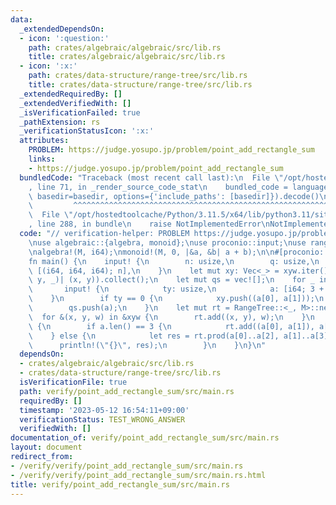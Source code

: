```yaml
---
data:
  _extendedDependsOn:
  - icon: ':question:'
    path: crates/algebraic/algebraic/src/lib.rs
    title: crates/algebraic/algebraic/src/lib.rs
  - icon: ':x:'
    path: crates/data-structure/range-tree/src/lib.rs
    title: crates/data-structure/range-tree/src/lib.rs
  _extendedRequiredBy: []
  _extendedVerifiedWith: []
  _isVerificationFailed: true
  _pathExtension: rs
  _verificationStatusIcon: ':x:'
  attributes:
    PROBLEM: https://judge.yosupo.jp/problem/point_add_rectangle_sum
    links:
    - https://judge.yosupo.jp/problem/point_add_rectangle_sum
  bundledCode: "Traceback (most recent call last):\n  File \"/opt/hostedtoolcache/Python/3.11.5/x64/lib/python3.11/site-packages/onlinejudge_verify/documentation/build.py\"\
    , line 71, in _render_source_code_stat\n    bundled_code = language.bundle(stat.path,\
    \ basedir=basedir, options={'include_paths': [basedir]}).decode()\n          \
    \         ^^^^^^^^^^^^^^^^^^^^^^^^^^^^^^^^^^^^^^^^^^^^^^^^^^^^^^^^^^^^^^^^^^^^^^^^^^^^^^^^^\n\
    \  File \"/opt/hostedtoolcache/Python/3.11.5/x64/lib/python3.11/site-packages/onlinejudge_verify/languages/rust.py\"\
    , line 288, in bundle\n    raise NotImplementedError\nNotImplementedError\n"
  code: "// verification-helper: PROBLEM https://judge.yosupo.jp/problem/point_add_rectangle_sum\n\
    \nuse algebraic::{algebra, monoid};\nuse proconio::input;\nuse range_tree::RangeTree;\n\
    \nalgebra!(M, i64);\nmonoid!(M, 0, |&a, &b| a + b);\n\n#[proconio::fastout]\n\
    fn main() {\n    input! {\n        n: usize,\n        q: usize,\n        xyw:\
    \ [(i64, i64, i64); n],\n    }\n    let mut xy: Vec<_> = xyw.iter().map(|&(x,\
    \ y, _)| (x, y)).collect();\n    let mut qs = vec![];\n    for _ in 0..q {\n \
    \       input! {\n            ty: usize,\n            a: [i64; 3 + ty],\n    \
    \    }\n        if ty == 0 {\n            xy.push((a[0], a[1]));\n        }\n\
    \        qs.push(a);\n    }\n    let mut rt = RangeTree::<_, M>::new(xy);\n  \
    \  for &(x, y, w) in &xyw {\n        rt.add((x, y), w);\n    }\n    for a in qs\
    \ {\n        if a.len() == 3 {\n            rt.add((a[0], a[1]), a[2]);\n    \
    \    } else {\n            let res = rt.prod(a[0]..a[2], a[1]..a[3]);\n      \
    \      println!(\"{}\", res);\n        }\n    }\n}\n"
  dependsOn:
  - crates/algebraic/algebraic/src/lib.rs
  - crates/data-structure/range-tree/src/lib.rs
  isVerificationFile: true
  path: verify/point_add_rectangle_sum/src/main.rs
  requiredBy: []
  timestamp: '2023-05-12 16:54:11+09:00'
  verificationStatus: TEST_WRONG_ANSWER
  verifiedWith: []
documentation_of: verify/point_add_rectangle_sum/src/main.rs
layout: document
redirect_from:
- /verify/verify/point_add_rectangle_sum/src/main.rs
- /verify/verify/point_add_rectangle_sum/src/main.rs.html
title: verify/point_add_rectangle_sum/src/main.rs
---
```


